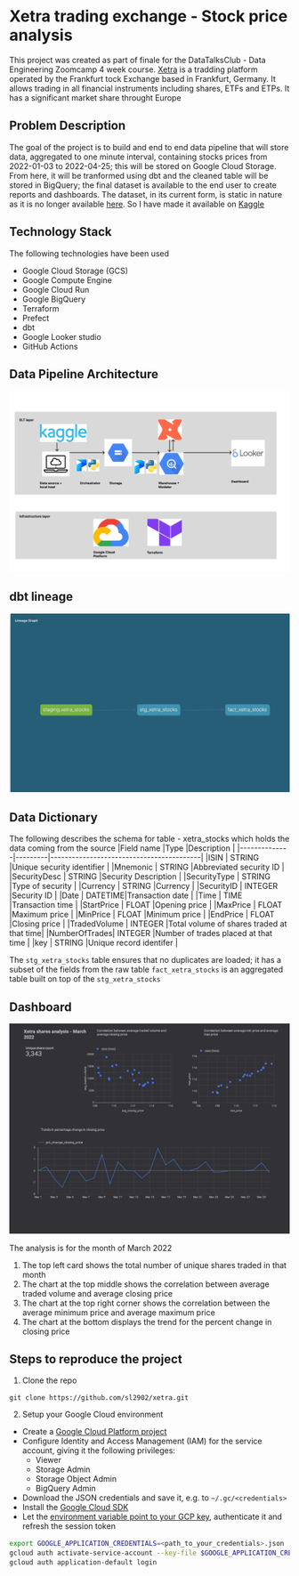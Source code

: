# Xetra trading exchange - Stock price analysis
This project was created as part of finale for the DataTalksClub - Data Engineering Zoomcamp 4 week course. [Xetra](https://www.xetra.com/xetra-en/) is a tradding platform operated by the Frankfurt tock Exchange based in Frankfurt, Germany. It allows trading in all financial instruments including shares, ETFs and ETPs. It has a significant market share throught Europe

## Problem Description
The goal of the project is to build and end to end data pipeline that will store data, aggregated to one minute interval, containing stocks prices from 2022-01-03 to 2022-04-25; this will be stored on Google Cloud Storage. From here, it will be tranformed using dbt and the cleaned table will be stored in BigQuery; the final dataset is available to the end user to create reports and dashboards. The dataset, in its current form, is static in nature as it is no longer available [here](https://github.com/awslabs/open-data-registry/blob/main/datasets/deutsche-boerse-pds.yaml). So I have made it available on [Kaggle](https://www.kaggle.com/datasets/laxmsun/xetra-stocks)

## Technology Stack 
The following technologies have been used
- Google Cloud Storage (GCS) <br>
- Google Compute Engine <br>
- Google Cloud Run <br>
- Google BigQuery<br>
- Terraform<br>
- Prefect<br>
- dbt<br>
- Google Looker studio <br>
- GitHub Actions

## Data Pipeline Architecture
![](assets/Xetra_ELT_architecture.png)

## dbt lineage
![](assets/dbt_lineage.png)

## Data Dictionary
The following describes the schema for table - xetra_stocks which
holds the data coming from the source
|Field name    |Type     |Description                               | 
|--------------|---------|------------------------------------------|
|ISIN          | STRING  |Unique security identifier                |
|Mnemonic      | STRING  |Abbreviated security ID                   |
|SecurityDesc  | STRING  |Security Description                      |
|SecurityType  | STRING  |Type of security                          |
|Currency      | STRING  |Currency                                  |
|SecurityID    | INTEGER |Security ID                               |
|Date          | DATETIME|Transaction date                          |
|Time          | TIME    |Transaction time                          |
|StartPrice    | FLOAT   |Opening price                             |
|MaxPrice      | FLOAT   |Maximum price                             |
|MinPrice      | FLOAT   |Minimum price                             |
|EndPrice      | FLOAT   |Closing price                             |
|TradedVolume  | INTEGER |Total volume of shares traded at that time|
|NumberOfTrades| INTEGER |Number of trades placed at that time      |
|key           | STRING   |Unique record identifer                  |

The `stg_xetra_stocks` table ensures that no duplicates are loaded; it has a subset of the fields
from the raw table
`fact_xetra_stocks` is an aggregated table built on top of the `stg_xetra_stocks`

## Dashboard
![](assets/Xetra_shares_analysis_March_2022.png)

The analysis is for the month of March 2022
1) The top left card shows the total number of unique shares traded in that month
2) The chart at the top middle shows the correlation between average traded volume and average closing price
3) The chart at the top right corner shows the correlation between the average minimum price and average maximum price
4) The chart at the bottom displays the trend for the percent change in closing price

## Steps to reproduce the project
1. Clone the repo

```
git clone https://github.com/sl2902/xetra.git
```

2. Setup your Google Cloud environment
- Create a [Google Cloud Platform project](https://console.cloud.google.com/cloud-resource-manager)
- Configure Identity and Access Management (IAM) for the service account, giving it the following privileges: 
    - Viewer
    - Storage Admin 
    - Storage Object Admin 
    - BigQuery Admin
- Download the JSON credentials and save it, e.g. to `~/.gc/<credentials>`
- Install the [Google Cloud SDK](https://cloud.google.com/sdk/docs/install-sdk)
- Let the [environment variable point to your GCP key](https://cloud.google.com/docs/authentication/application-default-credentials#GAC), authenticate it and refresh the session token
```bash
export GOOGLE_APPLICATION_CREDENTIALS=<path_to_your_credentials>.json
gcloud auth activate-service-account --key-file $GOOGLE_APPLICATION_CREDENTIALS
gcloud auth application-default login
```
